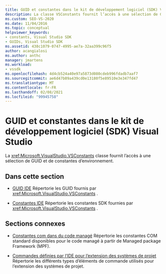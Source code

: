 ```yaml
---
title: GUID et constantes dans le kit de développement logiciel (SDK) Visual Studio | Microsoft Docs
description: La classe VSConstants fournit l’accès à une sélection de GUID et de constantes d’environnement dans le kit de développement logiciel (SDK) Visual Studio.
ms.custom: SEO-VS-2020
ms.date: 11/04/2016
ms.topic: conceptual
helpviewer_keywords:
- constants, Visual Studio SDK
- GUIDs, Visual Studio SDK
ms.assetid: 438c1079-0747-4995-ae7a-32aa399c96f5
author: acangialosi
ms.author: anthc
manager: jmartens
ms.workload:
- vssdk
ms.openlocfilehash: 4d4cb524a40e97a5873d080cdeb996fdadb7aaf7
ms.sourcegitcommit: ae6d47b09a439cd0e13180f5e89510e3e347fd47
ms.translationtype: MT
ms.contentlocale: fr-FR
ms.lasthandoff: 02/08/2021
ms.locfileid: "99945758"
---
```

# <a name="guids-and-constants-in-the-visual-studio-sdk"></a>GUID et constantes dans le kit de développement logiciel (SDK) Visual Studio
La <xref:Microsoft.VisualStudio.VSConstants> classe fournit l’accès à une sélection de GUID et de constantes d’environnement.

## <a name="in-this-section"></a>Dans cette section
- [GUID IDE](../extensibility/ide-guids.md) Répertorie les GUID fournis par <xref:Microsoft.VisualStudio.VSConstants> .

- [Constantes IDE](../extensibility/ide-constants.md) Répertorie les constantes SDK fournies par <xref:Microsoft.VisualStudio.VSConstants> .

## <a name="related-sections"></a>Sections connexes
- [Constantes com dans du code managé](../extensibility/com-constants-in-managed-code.md) Répertorie les constantes COM standard disponibles pour le code managé à partir de Managed package Framework (MPF).

- [Commandes définies par l’IDE pour l’extension des systèmes de projet](../extensibility/internals/ide-defined-commands-for-extending-project-systems.md) Répertorie les différents types d’éléments de commande utilisés pour l’extension des systèmes de projet.
